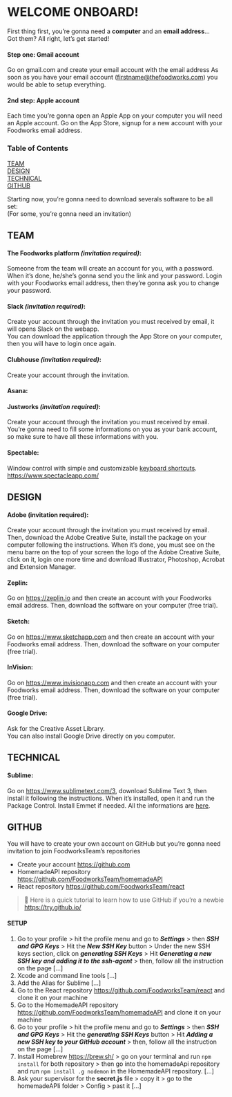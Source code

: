 # WELCOME ONBOARD!

First thing first, you’re gonna need a **computer** and an **email address**…<br>
Got them? All right, let’s get started!


#### Step one: Gmail account
Go on gmail.com and create your email account with the email address As soon as you have your email account (firstname@thefoodworks.com) you would be able to setup everything.

#### 2nd step: Apple account
Each time you’re gonna open an Apple App on your computer you will need an Apple account.
Go on the App Store, signup for a new account with your Foodworks email address.

### Table of Contents  
[TEAM](#team)  
[DESIGN](#design)  
[TECHNICAL](#technical)  
[GITHUB](#github) 

Starting now, you’re gonna need to download severals software to be all set:<br>
(For some, you’re gonna need an invitation)


## TEAM
#### The Foodworks platform *(invitation required)*:
Someone from the team will create an account for you, with a password. When it’s done, he/she’s gonna send you the link and your password. Login with your Foodworks email address, then they’re gonna ask you to change your password.

#### Slack *(invitation required)*:
Create your account through the invitation you must received by email, it will opens Slack on the webapp.<br>
You can download the application through the App Store on your computer, then you will have to login once again.

#### Clubhouse *(invitation required)*:
Create your account through the invitation.

#### Asana:

#### Justworks *(invitation required)*: 
Create your account through the invitation you must received by email.<br>
You’re gonna need to fill some informations on you as your bank account, so make sure to have all these informations with you.

#### Spectable:
Window control with simple and customizable [keyboard shortcuts](https://github.com/eczarny/spectacle#keyboard-shortcuts).<br>
https://www.spectacleapp.com/


## DESIGN
#### Adobe (invitation required):
Create your account through the invitation you must received by email. Then, download the Adobe Creative Suite, install the package on your computer following the instructions. When it’s done, you must see on the menu barre on the top of your screen the logo of the Adobe Creative Suite, click on it, login one more time and download Illustrator, Photoshop, Acrobat and Extension Manager. 

#### Zeplin:
Go on https://zeplin.io and then create an account with your Foodworks email address. Then, download the software on your computer (free trial).

#### Sketch:
Go on https://www.sketchapp.com and then create an account with your Foodworks email address. Then, download the software on your computer (free trial).

#### InVision:
Go on https://www.invisionapp.com and then create an account with your Foodworks email address. Then, download the software on your computer (free trial).

#### Google Drive:
Ask for the Creative Asset Library.<br>
You can also install Google Drive directly on you computer.


## TECHNICAL
#### Sublime: 
Go on https://www.sublimetext.com/3, download Sublime Text 3, then install it following the instructions.
When it’s installed, open it and run the Package Control.
Install Emmet if needed. All the informations are [here](https://github.com/sergeche/emmet-sublime#readme).


## GITHUB
You will have to create your own account on GitHub but you’re gonna need invitation to join FoodworksTeam’s repositories 
- Create your account https://github.com 
- HomemadeAPI repository https://github.com/FoodworksTeam/homemadeAPI
- React repository https://github.com/FoodworksTeam/react

> :notebook: Here is a quick tutorial to learn how to use GitHub if you’re a newbie https://try.github.io/

#### SETUP
1. Go to your profile > hit the profile menu and go to **_Settings_** > then **_SSH and GPG Keys_** > Hit the **_New SSH Key_** button > Under the new SSH keys section, click on **_generating SSH Keys_** > Hit **_Generating a new SSH key and adding it to the ssh-agent_** > then, follow all the instruction on the page […]
2. Xcode and command line tools […]
3. Add the Alias for Sublime […]  
4. Go to the React repository https://github.com/FoodworksTeam/react and clone it on your machine
5. Go to the HomemadeAPI repository https://github.com/FoodworksTeam/homemadeAPI and clone it on your machine
6. Go to your profile > hit the profile menu and go to **_Settings_** > then **_SSH and GPG Keys_** > Hit the **_generating SSH Keys_** button > Hit **_Adding a new SSH key to your GitHub account_** > then, follow all the instruction on the page [...]
7. Install Homebrew https://brew.sh/ > go on your terminal and run `npm install` for both repository > then go into the homemadeApi repository and run `npm install .g nodemon` in the HomemadeAPI repository. […] 
8. Ask your supervisor for the **secret.js** file > copy it > go to the homemadeAPIi folder > Config > past it […]













